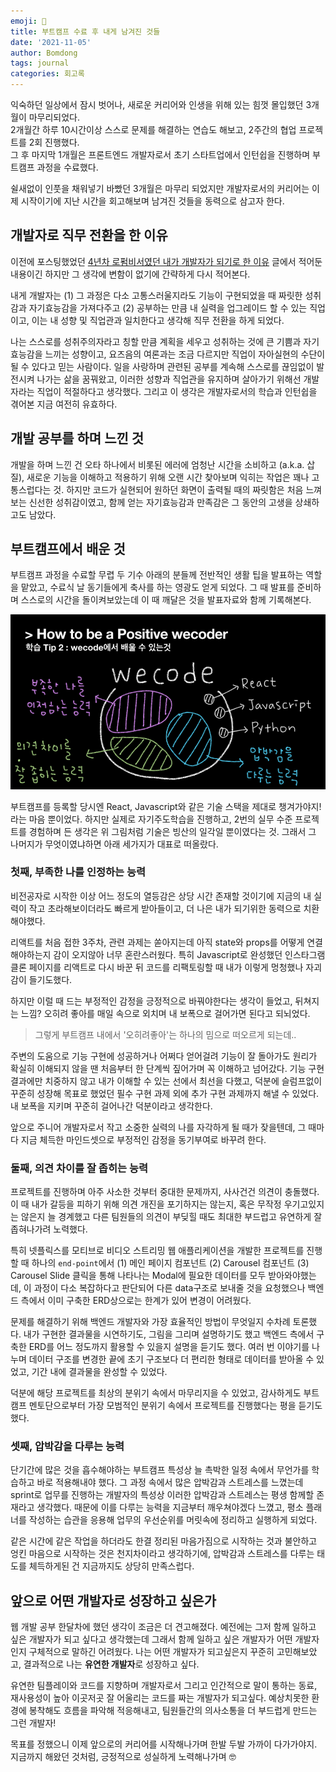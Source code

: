 ```yaml
---
emoji: 📓
title: 부트캠프 수료 후 내게 남겨진 것들
date: '2021-11-05'
author: Bomdong
tags: journal
categories: 회고록
---
```


익숙하던 일상에서 잠시 벗어나, 새로운 커리어와 인생을 위해 있는 힘껏 몰입했던 3개월이 마무리되었다. <br/>
2개월간 하루 10시간이상 스스로 문제를 해결하는 연습도 해보고, 2주간의 협업 프로젝트를 2회 진행했다. <br/>
그 후 마지막 1개월은 프론트엔드 개발자로서 초기 스타트업에서 인턴쉽을 진행하며 부트캠프 과정을 수료했다.

쉴새없이 인풋을 채워넣기 바빴던 3개월은 마무리 되었지만 개발자로서의 커리어는 이제 시작이기에 지난 시간을 회고해보며 남겨진 것들을 동력으로 삼고자 한다.

## 개발자로 직무 전환을 한 이유
이전에 포스팅했었던 <a target="_blank" href="https://dev-bomdong.github.io/journal-career/">4년차 로펌비서였던 내가 개발자가 되기로 한 이유</a> 글에서 적어둔 내용이긴 하지만 그 생각에 변함이 없기에 간략하게 다시 적어본다.

내게 개발자는 (1) 그 과정은 다소 고통스러울지라도 기능이 구현되었을 때 짜릿한 성취감과 자기효능감을 가져다주고 (2) 공부하는 만큼 내 실력을 업그레이드 할 수 있는 직업이고, 이는 내 성향 및 직업관과 일치한다고 생각해 직무 전환을 하게 되었다.

나는 스스로를 성취주의자라고 칭할 만큼 계획을 세우고 성취하는 것에 큰 기쁨과 자기효능감을 느끼는 성향이고, 요즈음의 여론과는 조금 다르지만 직업이 자아실현의 수단이 될 수 있다고 믿는 사람이다. 일을 사랑하며 관련된 공부를 계속해 스스로를 끊임없이 발전시켜 나가는 삶을 꿈꿔왔고, 이러한 성향과 직업관을 유지하며 살아가기 위해선 개발자라는 직업이 적절하다고 생각했다. 그리고 이 생각은 개발자로서의 학습과 인턴쉽을 겪어본 지금 여전히 유효하다.

## 개발 공부를 하며 느낀 것
개발을 하며 느낀 건 오타 하나에서 비롯된 에러에 엄청난 시간을 소비하고 (a.k.a. 삽질),
새로운 기능을 이해하고 적용하기 위해 오랜 시간 찾아보며 익히는 작업은 꽤나 고통스럽다는 것.
하지만 코드가 실현되어 원하던 화면이 출력될 때의 짜릿함은 처음 느껴보는 신선한 성취감이였고, 함께 얻는 자기효능감과 만족감은 그 동안의 고생을 상쇄하고도 남았다.

## 부트캠프에서 배운 것
부트캠프 과정을 수료할 무렵 두 기수 아래의 분들께 전반적인 생활 팁을 발표하는 역할을 맡았고, 수료식 날 동기들에게 축사를 하는 영광도 얻게 되었다. 그 때 발표를 준비하며 스스로의 시간을 돌이켜보았는데 이 때 깨달은 것을 발표자료와 함께 기록해본다.

![bootcamp-image.png](./bootcamp-image.png)

부트캠프를 등록할 당시엔 React, Javascript와 같은 기술 스택을 제대로 챙겨가야지! 라는 마음 뿐이었다. 하지만 실제로 자기주도학습을 진행하고, 2번의 실무 수준 프로젝트를 경험하며 든 생각은 위 그림처럼 기술은 빙산의 일각일 뿐이였다는 것. 그래서 그 나머지가 무엇이였냐하면 아래 세가지가 대표로 떠올랐다.

### 첫째, 부족한 나를 인정하는 능력
비전공자로 시작한 이상 어느 정도의 열등감은 상당 시간 존재할 것이기에 지금의 내 실력이 작고 초라해보이더라도 빠르게 받아들이고, 더 나은 내가 되기위한 동력으로 치환해야했다.

리액트를 처음 접한 3주차, 관련 과제는 쏟아지는데 아직 state와 props를 어떻게 연결해야하는지 감이 오지않아 너무 혼란스러웠다. 특히 Javascript로 완성했던 인스타그램 클론 페이지를 리액트로 다시 바꾼 뒤 코드를 리팩토링할 때 내가 이렇게 멍청했나 자괴감이 들기도했다.

하지만 이럴 때 드는 부정적인 감정을 긍정적으로 바꿔야한다는 생각이 들었고, 뒤쳐지는 느낌? 오히려 좋아를 매일 속으로 외치며 내 보폭으로 걸어가면 된다고 되뇌었다.
>그렇게 부트캠프 내에서 '오히려좋아'는 하나의 밈으로 떠오르게 되는데.. 

주변의 도움으로 기능 구현에 성공하거나 어쩌다 얻어걸려 기능이 잘 돌아가도 원리가 확실히 이해되지 않을 땐 처음부터 한 단계씩 짚어가며 꼭 이해하고 넘어갔다. 기능 구현 결과에만 치중하지 않고 내가 이해할 수 있는 선에서 최선을 다했고, 덕분에 슬럼프없이 꾸준히 성장해 목표로 했었던 필수 구현 과제 외에 추가 구현 과제까지 해낼 수 있었다. 내 보폭을 지키며 꾸준히 걸어나간 덕분이라고 생각한다.

앞으로 주니어 개발자로서 작고 소중한 실력의 나를 자각하게 될 때가 잦을텐데, 그 때마다 지금 체득한 마인드셋으로 부정적인 감정을 동기부여로 바꾸려 한다.

### 둘째, 의견 차이를 잘 좁히는 능력
프로젝트를 진행하며 아주 사소한 것부터 중대한 문제까지, 사사건건 의견이 충돌했다. 이 때 내가 갈등을 피하기 위해 의견 개진을 포기하지는 않는지, 혹은 무작정 우기고있지는 않은지 늘 경계했고 다른 팀원들의 의견이 부딪힐 때도 최대한 부드럽고 유연하게 잘 좁혀나가려 노력했다.

특히 넷플릭스를 모티브로 비디오 스트리밍 웹 애플리케이션을 개발한 프로젝트를 진행할 때 하나의 `end-point`에서 (1) 메인 페이지 컴포넌트  (2) Carousel 컴포넌트  (3) Carousel Slide 클릭을 통해 나타나는 Modal에 필요한 데이터를 모두 받아와야했는데, 이 과정이 다소 복잡하다고 판단되어 다른 data구조로 보내줄 것을 요청했으나 백엔드 측에서 이미 구축한 ERD상으로는 한계가 있어 변경이 어려웠다.

문제를 해결하기 위해 백엔드 개발자와 가장 효율적인 방법이 무엇일지 수차례 토론했다. 내가 구현한 결과물을 시연하기도, 그림을 그리며 설명하기도 했고 백엔드 측에서 구축한 ERD를 어느 정도까지 활용할 수 있을지 설명을 듣기도 했다. 여러 번 이야기를 나누며 데이터 구조를 변경한 끝에 초기 구조보다 더 편리한 형태로 데이터를 받아올 수 있었고, 기간 내에 결과물을 완성할 수 있었다.

덕분에 해당 프로젝트를 최상의 분위기 속에서 마무리지을 수 있었고, 감사하게도 부트캠프 멘토단으로부터 가장 모범적인 분위기 속에서 프로젝트를 진행했다는 평을 듣기도 했다.

### 셋째, 압박감을 다루는 능력
단기간에 많은 것을 흡수해야하는 부트캠프 특성상 늘 촉박한 일정 속에서 무언가를 학습하고 바로 적용해내야 했다. 그 과정 속에서 많은 압박감과 스트레스를 느꼈는데 sprint로 업무를 진행하는 개발자의 특성상 이러한 압박감과 스트레스는 평생 함께할 존재라고 생각했다. 때문에 이를 다루는 능력을 지금부터 깨우쳐야겠다 느꼈고, 평소 플래너를 작성하는 습관을 응용해 업무의 우선순위를 머릿속에 정리하고 실행하게 되었다.

같은 시간에 같은 작업을 하더라도 한결 정리된 마음가짐으로 시작하는 것과 불안하고 엉킨 마음으로 시작하는 것은 천지차이라고 생각하기에, 압박감과 스트레스를 다루는 태도를 체득하게된 건 지금까지도 상당히 만족스럽다.

## 앞으로 어떤 개발자로 성장하고 싶은가
웹 개발 공부 한달차에 했던 생각이 조금은 더 견고해졌다. 예전에는 그저 함께 일하고 싶은 개발자가 되고 싶다고 생각했는데 그래서 함께 일하고 싶은 개발자가 어떤 개발자인지 구체적으로 말하긴 어려웠다. 나는 어떤 개발자가 되고싶은지 꾸준히 고민해보았고, 결과적으로 나는 **유연한 개발자**로 성장하고 싶다.

유연한 팀플레이와 코드를 지향하며 개발자로서 그리고 인간적으로 말이 통하는 동료, 재사용성이 높아 이곳저곳 잘 어울리는 코드를 짜는 개발자가 되고싶다. 
예상치못한 환경에 봉착해도 흐름을 파악해 적응해내고, 팀원들간의 의사소통을 더 부드럽게 만드는 그런 개발자!


목표를 정했으니 이제 앞으로의 커리어를 시작해나가며 한발 두발 가까이 다가가야지. <br/>
지금까지 해왔던 것처럼, 긍정적으로 성실하게 노력해나가며 🤓

```toc
```